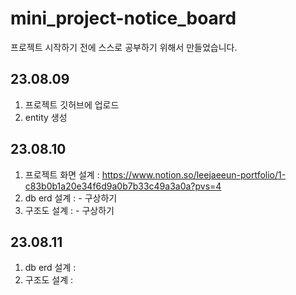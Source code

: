 # mini_project-notice_board
프로젝트 시작하기 전에 스스로 공부하기 위해서 만들었습니다.

## 23.08.09
1. 프로젝트 깃허브에 업로드
2. entity 생성

## 23.08.10
1. 프로젝트 화면 설계 : https://www.notion.so/leejaeeun-portfolio/1-c83b0b1a20e34f6d9a0b7b33c49a3a0a?pvs=4
2. db erd 설계 : - 구상하기
3. 구조도 설계 : - 구상하기

## 23.08.11
1. db erd 설계 : 
2. 구조도 설계 :